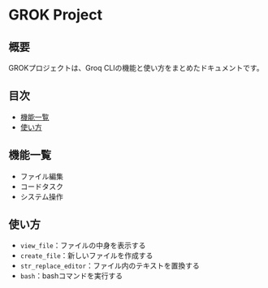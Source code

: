 # GROK Project

## 概要
GROKプロジェクトは、Groq CLIの機能と使い方をまとめたドキュメントです。

## 目次
- [機能一覧](#機能一覧)
- [使い方](#使い方)

## 機能一覧
- ファイル編集
- コードタスク
- システム操作

## 使い方
- `view_file`：ファイルの中身を表示する
- `create_file`：新しいファイルを作成する
- `str_replace_editor`：ファイル内のテキストを置換する
- `bash`：bashコマンドを実行する
